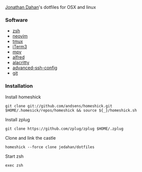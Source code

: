 [Jonathan Dahan](http://jonathan.is)'s dotfiles for OSX and linux

### Software

  * [zsh](https://zsh.org)
  * [neovim](https://neovim.io)
  * [tmux](https://tmux.github.io)
  * [iTerm3](https://iterm2.com/version3.html)
  * [mpv](https://mpv.io)
  * [alfred](https://alfredapp.com)
  * [alacritty](https://github.com/jwilm/alacritty)
  * [advanced-ssh-config](https://github.com/moul/advanced-ssh-config)
  * [git](https://git-scm.com)

### Installation

Install homeshick

    git clone git://github.com/andsens/homeshick.git $HOME/.homesick/repos/homeshick && source ${_}/homeshick.sh

Install zplug

    git clone https://github.com/zplug/zplug $HOME/.zplug

Clone and link the castle

    homeshick --force clone jedahan/dotfiles

Start zsh

    exec zsh
